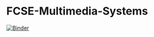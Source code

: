 # FCSE-Multimedia-Systems
[![Binder](https://mybinder.org/badge_logo.svg)](https://mybinder.org/v2/gh/zelenkastiot/FCSE-Multimedia-Systems/HEAD)
